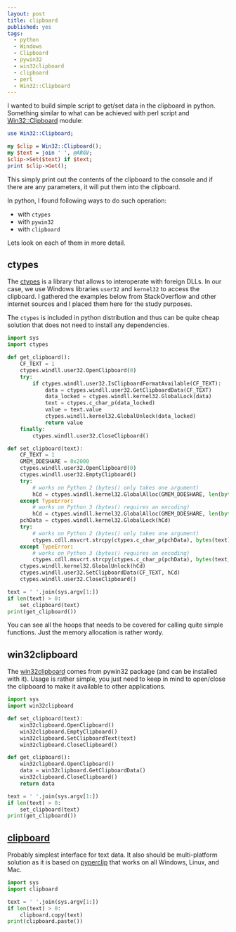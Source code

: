 ```yaml
---
layout: post
title: clipboard
published: yes
tags:
  - python
  - Windows
  - Clipboard
  - pywin32
  - win32clipboard
  - clipboard
  - perl
  - Win32::Clipboard
---
```

I wanted to build simple script to get/set data in the clipboard in python. Something similar to what can be achieved with perl script and [Win32::Clipboard][1] module:

```perl
use Win32::Clipboard;

my $clip = Win32::Clipboard();
my $text = join ' ', @ARGV;
$clip->Set($text) if $text;
print $clip->Get();
```

This simply print out the contents of the clipboard to the console and if there are any parameters, it will put them into the clipboard.

In python, I found following ways to do such operation:

 - with `ctypes`
 - with `pywin32`
 - with `clipboard`

Lets look on each of them in more detail.

## ctypes

The [ctypes][2] is a library that allows to interoperate with foreign DLLs. In our case, we use Windows libraries `user32` and `kernel32` to access the clipboard. I gathered the examples below from StackOverflow and other internet sources and I placed them here for the study purposes. 

The `ctypes` is included in python distribution and thus can be quite cheap solution that does not need to install any dependencies.

```python
import sys
import ctypes

def get_clipboard():
    CF_TEXT = 1
    ctypes.windll.user32.OpenClipboard(0)
    try:
        if ctypes.windll.user32.IsClipboardFormatAvailable(CF_TEXT):
            data = ctypes.windll.user32.GetClipboardData(CF_TEXT)
            data_locked = ctypes.windll.kernel32.GlobalLock(data)
            text = ctypes.c_char_p(data_locked)
            value = text.value
            ctypes.windll.kernel32.GlobalUnlock(data_locked)
            return value
    finally:
        ctypes.windll.user32.CloseClipboard()

def set_clipboard(text):
    CF_TEXT = 1
    GMEM_DDESHARE = 0x2000
    ctypes.windll.user32.OpenClipboard(0)
    ctypes.windll.user32.EmptyClipboard()
    try:
        # works on Python 2 (bytes() only takes one argument)
        hCd = ctypes.windll.kernel32.GlobalAlloc(GMEM_DDESHARE, len(bytes(text))+1)
    except TypeError:
        # works on Python 3 (bytes() requires an encoding)
        hCd = ctypes.windll.kernel32.GlobalAlloc(GMEM_DDESHARE, len(bytes(text, 'ascii'))+1)
    pchData = ctypes.windll.kernel32.GlobalLock(hCd)
    try:
        # works on Python 2 (bytes() only takes one argument)
        ctypes.cdll.msvcrt.strcpy(ctypes.c_char_p(pchData), bytes(text))
    except TypeError:
        # works on Python 3 (bytes() requires an encoding)
        ctypes.cdll.msvcrt.strcpy(ctypes.c_char_p(pchData), bytes(text, 'ascii'))
    ctypes.windll.kernel32.GlobalUnlock(hCd)
    ctypes.windll.user32.SetClipboardData(CF_TEXT, hCd)
    ctypes.windll.user32.CloseClipboard()

text = ' '.join(sys.argv[1:])
if len(text) > 0:
    set_clipboard(text)
print(get_clipboard())
```

You can see all the hoops that needs to be covered for calling quite simple functions. Just the memory allocation is rather wordy.

## win32clipboard

The [win32clipboard][3] comes from pywin32 package (and can be installed with it). Usage is rather simple, you just need to keep in mind to open/close the clipboard to make it available to other applications.

```python
import sys
import win32clipboard

def set_clipboard(text):
    win32clipboard.OpenClipboard()
    win32clipboard.EmptyClipboard()
    win32clipboard.SetClipboardText(text)
    win32clipboard.CloseClipboard()

def get_clipboard():
    win32clipboard.OpenClipboard()
    data = win32clipboard.GetClipboardData()
    win32clipboard.CloseClipboard()
    return data

text = ' '.join(sys.argv[1:])
if len(text) > 0:
    set_clipboard(text)
print(get_clipboard())
```

## [clipboard][4]

Probably simplest interface for text data. It also should be multi-platform solution as it is based on [pyperclip][5] that works on all Windows, Linux, and Mac.

```python
import sys
import clipboard

text = ' '.join(sys.argv[1:])
if len(text) > 0:
    clipboard.copy(text)
print(clipboard.paste())
```

[1]: https://metacpan.org/pod/Win32::Clipboard
[2]: https://docs.python.org/3/library/ctypes.html
[3]: http://timgolden.me.uk/pywin32-docs/win32clipboard.html
[4]: https://pypi.org/project/clipboard/
[5]: https://pypi.org/project/pyperclip/
